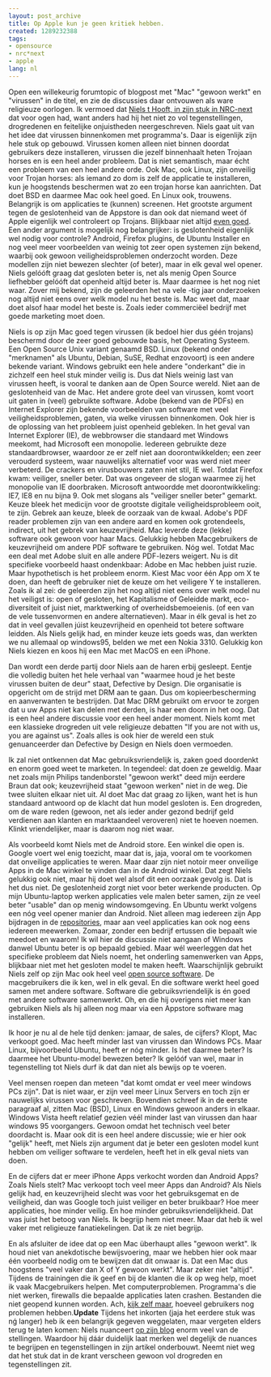 ```yaml
---
layout: post_archive
title: Op Apple kun je geen kritiek hebben.
created: 1289232388
tags:
- opensource
- nrc*next
- apple
lang: nl
---
```

Open een willekeurig forumtopic of blogpost met "Mac" "gewoon werkt" en "virussen" in de titel, en zie de discussies daar ontvouwen als ware religieuze oorlogen. Ik vermoed dat [Niels t Hooft, in zijn stuk in NRC-next](http://www.nrcnext.nl/blog/2010/11/08/kritiek-op-geslotenheid-van-apple-is-gewoon-geneuzel-in-de-marge/) dat voor ogen had, want anders had hij het niet zo vol tegenstellingen, drogredenen en feitelijke onjuistheden neergeschreven. Niels gaat uit van het idee dat virussen binnenkomen met programma's. Daar is eigenlijk zijn hele stuk op gebouwd. Virussen komen alleen niet binnen doordat gebruikers deze installeren, virussen die jezelf binnenhaalt heten Trojaan horses en is een heel ander probleem. Dat is niet semantisch, maar écht een probleem van een heel andere orde. Ook Mac, ook Linux, zijn onveilig voor Trojan horses: als iemand zo dom is zelf de applicatie te installeren, kun je hoogstends beschermen wat zo een trojan horse kan aanrichten. Dat doet BSD en daarmee Mac ook heel goed. En Linux ook, trouwens. Belangrijk is om applicaties te (kunnen) screenen. Het grootste argument tegen de geslotenheid van de Appstore is dan ook dat niemand weet óf Apple eigenlijk wel controleert op Trojans. Blijkbaar niet altijd [even goed](http://www.boingboing.net/2009/11/05/iphone-game-dev-accu.html). Een ander argument is mogelijk nog belangrijker: is geslotenheid eigenlijk wel nodig voor controle? Android, Firefox plugins, de Ubuntu Installer en nog veel meer voorbeelden van weinig tot zeer open systemen zijn bekend, waarbij ook gewoon veiligheidsproblemen onderzocht worden. Deze modellen zijn niet bewezen slechter (of beter), maar in elk geval wel opener. Niels gelóóft graag dat gesloten beter is, net als menig Open Source liefhebber gelóóft dat openheid altijd beter is. Maar daarmee is het nog niet waar. Zover mij bekend, zijn de geleerden het na vele -tig jaar onderzoeken nog altijd niet eens over welk model nu het beste is. Mac weet dat, maar doet alsof haar model het beste is. Zoals ieder commerciëel bedrijf met goede marketing moet doen.

Niels is op zijn Mac goed tegen virussen (ik bedoel hier dus géén trojans) beschermd door de zeer goed gebouwde basis, het Operating Systeem. Een Open Source Unix variant genaamd BSD. Linux (bekend onder "merknamen" als Ubuntu, Debian, SuSE, Redhat enzovoort) is een andere bekende variant. Windows gebruikt een hele andere "onderkant" die in zichzelf een heel stuk minder veilig is. Dus dat Niels weinig last van virussen heeft, is vooral te danken aan de Open Source wereld. Niet aan de geslotenheid van de Mac. Het andere grote deel van virussen, komt voort uit gaten in (veel) gebruikte software. Adobe (bekend van de PDFs) en Internet Explorer zijn bekende voorbeelden van software met veel veiligheidsproblemen, gaten, via welke virussen binnenkomen. Ook hier is de oplossing van het probleem juist openheid gebleken. In het geval van Internet Explorer (IE), de webbrowser die standaard met Windows meekomt, had Microsoft een monopolie. Iedereen gebruikte deze standaardbrowser, waardoor ze er zelf niet aan doorontwikkelden; een zeer verouderd systeem, waar nauwelijks alternatief voor was werd niet meer verbeterd. De crackers en virusbouwers zaten niet stil, IE wel. Totdat Firefox kwam: veiliger, sneller beter. Dat was ongeveer de slogan waarmee zij het monopolie van IE doorbraken. Microsoft antwoordde met doorontwikkeling: IE7, IE8 en nu bijna 9. Ook met slogans als "veiliger sneller beter" gemarkt. Keuze bleek het medicijn voor de grootste digitale veiligheidsprobleem ooit, te zijn. Gebrek aan keuze, bleek de oorzaak van de kwaal. Adobe's PDF reader problemen zijn van een andere aard en komen ook grotendeels, indirect, uit het gebrek van keuzevrijheid. Mac leverde deze (lekke) software ook gewoon voor haar Macs. Gelukkig hebben Macgebruikers de keuzevrijheid om andere PDF software te gebruiken. Nóg wel. Totdat Mac een deal met Adobe sluit en alle andere PDF-lezers weigert. Nu is dit specifieke voorbeeld haast ondenkbaar: Adobe en Mac hebben juist ruzie. Maar hypothetisch is het probleem enorm. Kiest Mac voor één App om X te doen, dan heeft de gebruiker niet de keuze om het veiligere Y te installeren. Zoals ik al zei: de geleerden zijn het nog altijd niet eens over welk model nu het veiligst is: open of gesloten, het Kapitalisme of Geleidde markt, eco-diversiteit of juist niet, marktwerking of overheidsbemoeienis. (of een van de vele tussenvormen en andere alternatieven). Maar in élk geval is het zo dat in veel gevallen júist keuzevrijheid en openheid tot betere software leidden. Als Niels gelijk had, en minder keuze iets goeds was, dan werkten we nu allemaal op windows95, belden we met een Nokia 3310. Gelukkig kon Niels kiezen en koos hij een Mac met MacOS en een iPhone.

Dan wordt een derde partij door Niels aan de haren erbij gesleept. Eentje die volledig buiten het hele verhaal van "waarmee houd je het beste virussen buiten de deur" staat, Defective by Design. Die organisatie is opgericht om de strijd met DRM aan te gaan. Dus om kopieerbescherming en aanverwanten te bestrijden. Dat Mac DRM gebruikt om ervoor te zorgen dat u uw Apps niet kan delen met derden, is haar een doorn in het oog. Dat is een heel andere discussie voor een heel ander moment. Niels komt met een klassieke drogreden uit vele religieuze debatten "If you are not with us, you are against us". Zoals alles is ook hier de wereld een stuk genuanceerder dan Defective by Design en Niels doen vermoeden.

Ik zal niet ontkennen dat Mac gebruiksvriendelijk is, zaken goed doordenkt en enorm goed weet te marketen. In tegendeel: dat doen ze geweldig. Maar net zoals mijn Philips tandenborstel "gewoon werkt" deed mijn eerdere Braun dat ook; keuzevrijheid staat "gewoon werken" niet in de weg. Die twee sluiten elkaar niet uit. Al doet Mac dat graag zo lijken, want het is hun standaard antwoord op de klacht dat hun model gesloten is. Een drogreden, om de ware reden (gewoon, net als ieder ander gezond bedrijf geld verdienen aan klanten en marktaandeel veroveren) niet te hoeven noemen. Klinkt vriendelijker, maar is daarom nog niet waar.

Als voorbeeld komt Niels met de Android store. Een winkel die open is. Google voert wel enig toezicht, maar dat is, jaja, vooral om te voorkomen dat onveilige applicaties te weren. Maar daar zijn niet notoir meer onveilige Apps in de Mac winkel te  vinden dan in de Android winkel. Dat zegt Niels gelukkig ook niet, maar hij doet wel alsof dit een oorzaak gevolg is. Dat is het dus niet. De geslotenheid zorgt niet voor beter werkende producten. Op mijn Ubuntu-laptop werken applicaties vele malen beter samen, zijn ze veel beter "usable" dan op menig windowsomgeving. En Ubuntu werkt volgens een nóg veel opener manier dan Android. Niet alleen mag iedereen zijn App bijdragen in de [repositories](http://www.ubuntu.com/desktop/features#apps), maar aan veel applicaties kan ook nog eens iedereen meewerken. Zomaar, zonder een bedrijf ertussen die bepaalt wie meedoet en waarom! Ik wil hier de discussie niet aangaan of Windows danwel Ubuntu beter is op bepaald gebied. Maar wél weerleggen dat het specifieke probleem dat Niels noemt, het onderling samenwerken van Apps, blijkbaar niet met het gesloten model te maken heeft. Waarschijnlijk gebruikt Niels zelf op zijn Mac ook heel veel [open source software](http://www.opensourcemac.org/). De macgebruikers die ik ken, wel in elk geval. En die software werkt heel goed samen met andere software. Software die gebruiksvriendelijk is én goed met andere software samenwerkt. Oh, en die hij overigens niet meer kan gebruiken Niels als hij alleen nog maar via een Appstore software mag installeren.

Ik hoor je nu al de hele tijd denken: jamaar, de sales, de cijfers? Klopt, Mac verkoopt goed. Mac heeft minder last van virussen dan Windows PCs. Maar Linux, bijvoorbeeld Ubuntu, heeft er nóg minder. Is het daarmee beter? Is daarmee het Ubuntu-model bewezen beter? Ik gelóóf van wel, maar in tegenstelling tot Niels durf ik dat dan niet als bewijs op te voeren.

Veel mensen roepen dan meteen "dat komt omdat er veel meer windows PCs zijn". Dat is niet waar, er zijn veel meer Linux Servers en toch zijn er nauwelijks virussen voor geschreven. Bovendien schreef ik in de eerste paragraaf al, zitten Mac (BSD), Linux en Windows gewoon anders in elkaar. Windows Vista heeft relatief gezien véél minder last van virussen dan haar windows 95 voorgangers. Gewoon omdat het technisch veel beter doordacht is. Maar ook dit is een heel andere discussie; wie er hier ook "gelijk" heeft, met Niels zijn argument dat je beter een gesloten model kunt hebben om veiliger software te verdelen, heeft het in elk geval niets van doen.

En de cijfers dat er meer iPhone Apps verkocht worden dan Android Apps? Zoals Niels stelt?  Mac verkoopt toch veel meer Apps dan Android? Als Niels gelijk had, en keuzevrijheid slecht was voor het gebruiksgemat en de veiligheid, dan was Google toch juist veiliger en beter bruikbaar? Hoe meer applicaties, hoe minder veilig. En hoe minder gebruiksvriendelijkheid. Dat was juist het betoog van Niels. Ik begrijp hem niet meer. Maar dat heb ik wel vaker met religieuze fanatiekelingen. Dat ik ze niet begrijp.

En als afsluiter de idee dat op een Mac überhaupt alles "gewoon werkt". Ik houd niet van anekdotische bewijsvoering, maar we hebben hier ook maar één voorbeeld nodig om te bewijzen dat dit onwaar is. Dat een Mac dus hoogstens "veel vaker dan X of Y gewoon werkt". Maar zeker niet "altijd". Tijdens de trainingen die ik geef en bij de klanten die ik op weg help, moet ik vaak Macgebruikers helpen. Met computerproblemen. Programma's die niet werken, firewalls die bepaalde applicaties laten crashen. Bestanden die niet geopend kunnen worden. Ach, [kijk zelf maar](http://macwereld.nl/forum/apple_applicaties/), hoeveel gebruikers nog problemen hebben.**Update** Tijdens het inkorten (jaja het eerdere stuk was nǵ langer) heb ik een belangrijk gegeven weggelaten, maar vergeten elders terug te laten komen: Niels nuanceert [op zijn blog](http://nielsthooft.com/openheid-geslotenheid-vs-integratie-fragmentatie) enorm veel van de stellingen. Waardoor hij dáár duidelijk laat merken wel degelijk de nuances te begrijpen en tegenstellingen in zijn artikel onderbouwt. Neemt niet weg dat het stuk dat in de krant verscheen gewoon vol drogreden en tegenstellingen zit.
